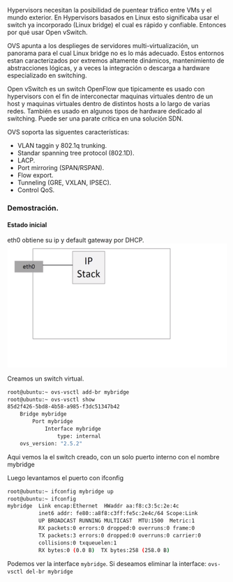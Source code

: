 Hypervisors necesitan la posibilidad de puentear tráfico entre VMs y el mundo exterior. En Hypervisors basados en Linux esto significaba usar el switch ya incorporado (Linux bridge) el cual es rápido y confiable. Entonces por qué usar Open vSwitch.

OVS apunta a los desplieges de servidores multi-virtualización, un panorama para el cual Linux bridge no es lo más adecuado. Estos entornos estan caracterizados por extremos altamente dinámicos, mantenimiento de abstracciones lógicas, y a veces la integración o descarga a hardware especializado en switching.

Open vSwitch es un switch OpenFlow que tipicamente es usado con hypervisors con el fin de interconectar maquinas virtuales dentro de un host y maquinas virtuales dentro de distintos hosts a lo largo de varias redes. También es usado en algunos tipos de hardware dedicado al switching. Puede ser una parate crítica en una solución SDN.

OVS soporta las siguentes características:
* VLAN taggin y 802.1q trunking.
* Standar spanning tree protocol (802.1D).
* LACP.
* Port mirroring (SPAN/RSPAN).
* Flow export.
* Tunneling (GRE, VXLAN, IPSEC).
* Control QoS.

### Demostración.
#### Estado inicial
eth0 obtiene su ip y default gateway por DHCP.
![alt text](estado_inicial.png "Estado inicial")

Creamos un switch virtual.
``` bash
root@ubuntu:~ ovs-vsctl add-br mybridge
root@ubuntu:~ ovs-vsctl show
85d2f426-5bd8-4b58-a985-f3dc51347b42
    Bridge mybridge
        Port mybridge
            Interface mybridge
                type: internal
    ovs_version: "2.5.2"
```
Aqui vemos la el switch creado, con un solo puerto interno con el nombre mybridge

Luego levantamos el puerto con ifconfig
``` bash
root@ubuntu:~ ifconfig mybridge up
root@ubuntu:~ ifconfig
mybridge  Link encap:Ethernet  HWaddr aa:f8:c3:5c:2e:4c
          inet6 addr: fe80::a8f8:c3ff:fe5c:2e4c/64 Scope:Link
          UP BROADCAST RUNNING MULTICAST  MTU:1500  Metric:1
          RX packets:0 errors:0 dropped:0 overruns:0 frame:0
          TX packets:3 errors:0 dropped:0 overruns:0 carrier:0
          collisions:0 txqueuelen:1
          RX bytes:0 (0.0 B)  TX bytes:258 (258.0 B)
```
Podemos ver la interface ``mybridge``. Si deseamos eliminar la interface: ```ovs-vsctl del-br mybridge```
